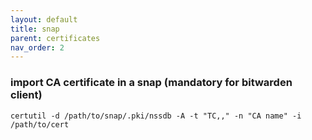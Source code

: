 ```yaml
---
layout: default
title: snap
parent: certificates
nav_order: 2
---
```


### import CA certificate in a snap (mandatory for bitwarden client)
```
certutil -d /path/to/snap/.pki/nssdb -A -t "TC,," -n "CA name" -i /path/to/cert
```
